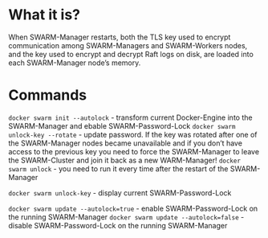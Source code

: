 # What it is?

When SWARM-Manager restarts, both the TLS key used to encrypt communication among SWARM-Managers and SWARM-Workers nodes, and the key used to encrypt and decrypt Raft logs on disk, are loaded into each SWARM-Manager node’s memory.









# Commands

`docker swarm init --autolock` - transform current Docker-Engine into the SWARM-Manager and ebable SWARM-Password-Lock
`docker swarm unlock-key --rotate` - update password. If the key was rotated after one of the SWARM-Manager nodes became unavailable and if you don’t have access to the previous key you need to force the SWARM-Manager to leave the SWARM-Cluster and join it back as a new WARM-Manager!
 `docker swarm unlock` - you need to run it every time after the restart of the SWARM-Manager

`docker swarm unlock-key` - display current SWARM-Password-Lock

 `docker swarm update --autolock=true`  - enable SWARM-Password-Lock on the running SWARM-Manager
 `docker swarm update --autolock=false` - disable SWARM-Password-Lock on the running SWARM-Manager